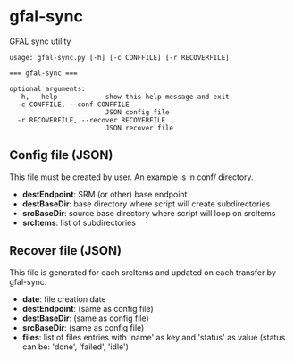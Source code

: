 # gfal-sync
GFAL sync utility

```
usage: gfal-sync.py [-h] [-c CONFFILE] [-r RECOVERFILE]

=== gfal-sync ===

optional arguments:
  -h, --help            show this help message and exit
  -c CONFFILE, --conf CONFFILE
                        JSON config file
  -r RECOVERFILE, --recover RECOVERFILE
                        JSON recover file
```

## Config file (JSON)

This file must be created by user. An example is in conf/ directory.

- **destEndpoint**: SRM (or other) base endpoint
- **destBaseDir**: base directory where script will create subdirectories
- **srcBaseDir**: source base directory where script will loop on srcItems
- **srcItems**: list of subdirectories

## Recover file (JSON)

This file is generated for each srcItems and updated on each transfer by gfal-sync.

- **date**: file creation date
- **destEndpoint**: (same as config file)
- **destBaseDir**: (same as config file)
- **srcBaseDir**: (same as config file)
- **files**: list of files entries with 'name' as key and 'status' as value
(status can be: 'done', 'failed', 'idle')

